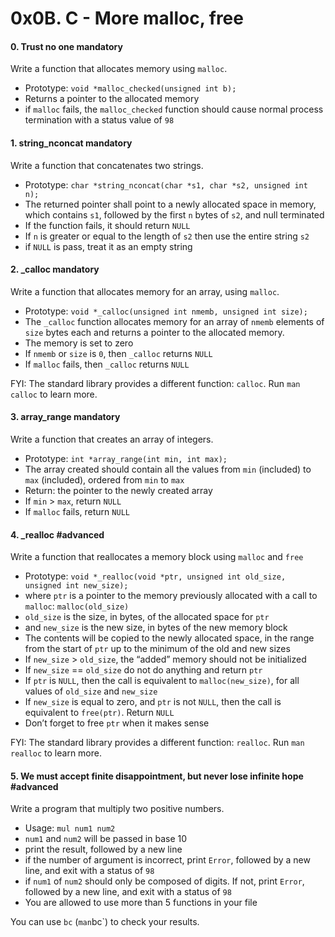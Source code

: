 <h1 class="gap">0x0B. C - More malloc, free</h1>


<h4 class="task">
    0. Trust no one
      <span class="alert alert-warning mandatory-optional">
        mandatory
      </span>
</h4><p>Write a function that allocates memory using <code>malloc</code>.</p><ul>
<li>Prototype: <code>void *malloc_checked(unsigned int b);</code></li>
<li>Returns a pointer to the allocated memory</li>
<li>if <code>malloc</code> fails, the <code>malloc_checked</code> function should cause normal process termination with a status value of <code>98</code></li>
</ul>


<h4 class="task">
    1. string_nconcat
      <span class="alert alert-warning mandatory-optional">
        mandatory
      </span>
</h4><p>Write a function that concatenates two strings.</p><ul>
<li>Prototype: <code>char *string_nconcat(char *s1, char *s2, unsigned int n);</code></li>
<li>The returned pointer shall point to a newly allocated space in memory, which contains <code>s1</code>, followed by the first <code>n</code> bytes of <code>s2</code>, and null terminated</li>
<li>If the function fails, it should return <code>NULL</code></li>
<li>If <code>n</code> is greater or equal to the length of <code>s2</code> then use the entire string <code>s2</code></li>
<li>if <code>NULL</code> is pass, treat it as an empty string</li>
</ul>


<h4 class="task">
    2. _calloc
      <span class="alert alert-warning mandatory-optional">
        mandatory
      </span>
</h4><p>Write a function that allocates memory for an array, using <code>malloc</code>.</p><ul>
<li>Prototype: <code>void *_calloc(unsigned int nmemb, unsigned int size);</code></li>
<li>The <code>_calloc</code> function allocates memory for an array of <code>nmemb</code> elements of <code>size</code> bytes each and returns a pointer to the allocated memory.</li>
<li>The memory is set to zero</li>
<li>If <code>nmemb</code> or <code>size</code> is <code>0</code>, then <code>_calloc</code> returns <code>NULL</code></li>
<li>If <code>malloc</code> fails, then <code>_calloc</code> returns <code>NULL</code></li>
</ul><p>FYI: The standard library provides a different function: <code>calloc</code>. Run <code>man calloc</code> to learn more.</p>


<h4 class="task">
    3. array_range
      <span class="alert alert-warning mandatory-optional">
        mandatory
      </span>
</h4><p>Write a function that creates an array of integers.</p><ul>
<li>Prototype: <code>int *array_range(int min, int max);</code></li>
<li>The array created should contain all the values from <code>min</code> (included) to <code>max</code> (included), ordered from <code>min</code> to <code>max</code></li>
<li>Return: the pointer to the newly created array</li>
<li>If <code>min</code> &gt; <code>max</code>, return <code>NULL</code></li>
<li>If <code>malloc</code> fails, return <code>NULL</code></li>
</ul>


<h4 class="task">
    4. _realloc
      <span class="alert alert-info mandatory-optional">
        #advanced
      </span>
</h4><p>Write a function that reallocates a memory block using <code>malloc</code> and <code>free</code></p><ul>
<li>Prototype: <code>void *_realloc(void *ptr, unsigned int old_size, unsigned int new_size);</code></li>
<li>where <code>ptr</code> is a pointer to the memory previously allocated with a call to <code>malloc</code>: <code>malloc(old_size)</code></li>
<li><code>old_size</code> is the size, in bytes, of the allocated space for <code>ptr</code></li>
<li>and <code>new_size</code> is the new size, in bytes of the new memory block</li>
<li>The contents will be copied to the newly allocated space, in the range from the start of <code>ptr</code> up to the minimum of the old and new sizes</li>
<li>If <code>new_size</code> &gt; <code>old_size</code>, the “added” memory should not be initialized</li>
<li>If <code>new_size</code> == <code>old_size</code> do not do anything and return <code>ptr</code></li>
<li>If <code>ptr</code> is <code>NULL</code>, then the call is equivalent to <code>malloc(new_size)</code>, for all values of <code>old_size</code> and <code>new_size</code></li>
<li>If <code>new_size</code> is equal to zero, and <code>ptr</code> is not <code>NULL</code>, then the call is equivalent to <code>free(ptr)</code>. Return <code>NULL</code></li>
<li>Don’t forget to free <code>ptr</code> when it makes sense</li>
</ul><p>FYI: The standard library provides a different function: <code>realloc</code>. Run <code>man realloc</code> to learn more.</p>


<h4 class="task">
    5. We must accept finite disappointment, but never lose infinite hope
      <span class="alert alert-info mandatory-optional">
        #advanced
      </span>
</h4><p>Write a program that multiply two positive numbers.</p><ul>
<li>Usage: <code>mul num1 num2</code></li>
<li><code>num1</code> and <code>num2</code> will be passed in base 10</li>
<li>print the result, followed by a new line</li>
<li>if the number of argument is incorrect, print <code>Error</code>, followed by a new line, and exit with a status of <code>98</code></li>
<li>if <code>num1</code> of <code>num2</code> should only be composed of digits. If not, print <code>Error</code>, followed by a new line, and exit with a status of <code>98</code></li>
<li>You are allowed to use more than 5 functions in your file</li>
</ul><p>You can use <code>bc</code> (<code>man</code>bc`) to check your results.</p>

